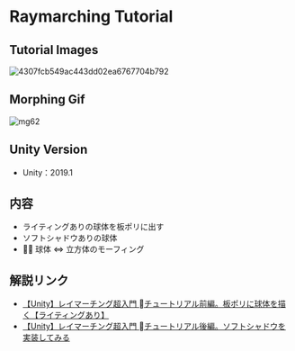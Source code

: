 # Raymarching Tutorial

## Tutorial Images

![4307fcb549ac443dd02ea6767704b792](https://user-images.githubusercontent.com/44670044/61753760-70a08a80-adeb-11e9-85b2-d202f0b64e9b.png)

## Morphing Gif

![mg62](https://user-images.githubusercontent.com/44670044/61753932-25d34280-adec-11e9-8139-4297b2114f07.gif)

## Unity Version

- Unity：2019.1

## 内容

- ライティングありの球体を板ポリに出す
- ソフトシャドウありの球体
-  球体 ⇔ 立方体のモーフィング

## 解説リンク

- [【Unity】レイマーチング超入門  チュートリアル前編。板ポリに球体を描く【ライティングあり】](https://gurutaka-log.com/ray-marching-tutorial)
- [【Unity】レイマーチング超入門  チュートリアル後編。ソフトシャドウを実装してみる](https://gurutaka-log.com/ray-marching-tutorial-shadow)
